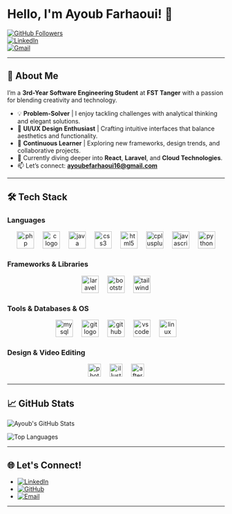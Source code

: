 # Hello, I'm Ayoub Farhaoui! 👋

[![GitHub Followers](https://img.shields.io/github/followers/farhaouiayoub?label=Follow%20Me&style=social)](https://github.com/farhaouiayoub)  
[![LinkedIn](https://img.shields.io/badge/LinkedIn-Connect-%230077B5?style=for-the-badge&logo=linkedin)](https://www.linkedin.com/in/ayoub-farhaoui-ab5562243/)  
[![Gmail](https://img.shields.io/badge/Email-Contact-%23D14836?style=for-the-badge&logo=gmail&logoColor=white)](mailto:ayoubefarhaoui16@gmail.com)  

---

## 🚀 About Me  
I’m a **3rd-Year Software Engineering Student** at **FST Tanger** with a passion for blending creativity and technology.  

- 💡 **Problem-Solver** | I enjoy tackling challenges with analytical thinking and elegant solutions.  
- 🎨 **UI/UX Design Enthusiast** | Crafting intuitive interfaces that balance aesthetics and functionality.  
- 🚀 **Continuous Learner** | Exploring new frameworks, design trends, and collaborative projects.  
- 🌱 Currently diving deeper into **React**, **Laravel**, and **Cloud Technologies**.  
- 📫 Let’s connect: **ayoubefarhaoui16@gmail.com**  

---

## 🛠️ Tech Stack  

### **Languages** 
<div align="center" >
<img src="https://cdn.jsdelivr.net/gh/devicons/devicon/icons/php/php-original.svg" height="40" alt="php logo"  />
  <img width="12" />
<img src="https://cdn.jsdelivr.net/gh/devicons/devicon/icons/c/c-original.svg" height="40" alt="c logo"  />
  <img width="12" />
<img src="https://cdn.jsdelivr.net/gh/devicons/devicon/icons/java/java-original.svg" height="40" alt="java logo"  />
  <img width="12" />
<img src="https://cdn.jsdelivr.net/gh/devicons/devicon/icons/css3/css3-original.svg" height="40" alt="css3 logo"  />
  <img width="12" />
<img src="https://cdn.jsdelivr.net/gh/devicons/devicon/icons/html5/html5-original.svg" height="40" alt="html5 logo"  />
  <img width="12" />
<img src="https://cdn.jsdelivr.net/gh/devicons/devicon/icons/cplusplus/cplusplus-original.svg" height="40" alt="cplusplus logo"  />
  <img width="12" />
<img src="https://cdn.jsdelivr.net/gh/devicons/devicon/icons/javascript/javascript-original.svg" height="40" alt="javascript logo"  />
  <img width="12" />
<img src="https://cdn.jsdelivr.net/gh/devicons/devicon/icons/python/python-original.svg" height="40" alt="python logo"  />
  </div>


### **Frameworks & Libraries**  
<div align="center" >
<img src="https://cdn.jsdelivr.net/gh/devicons/devicon/icons/laravel/laravel-original.svg" height="40" alt="laravel logo"  />
    <img width="12" />
<img src="https://cdn.jsdelivr.net/gh/devicons/devicon/icons/bootstrap/bootstrap-original.svg" height="40" alt="bootstrap logo"  />
    <img width="12" />
<img src="https://cdn.jsdelivr.net/gh/devicons/devicon/icons/tailwindcss/tailwindcss-original-wordmark.svg" height="40" alt="tailwindcss logo"  />
</div>


### **Tools & Databases & OS**  
<div align="center" >
<img src="https://cdn.jsdelivr.net/gh/devicons/devicon/icons/mysql/mysql-original.svg" height="40" alt="mysql logo"  />
    <img width="12" />
<img src="https://cdn.jsdelivr.net/gh/devicons/devicon/icons/git/git-original.svg" height="40" alt="git logo"  />
    <img width="12" />
<img src="https://cdn.jsdelivr.net/gh/devicons/devicon/icons/github/github-original.svg" height="40" alt="github logo"  />
    <img width="12" />
<img src="https://cdn.jsdelivr.net/gh/devicons/devicon/icons/vscode/vscode-original.svg" height="40" alt="vscode logo"  />
    <img width="12" />
<img src="https://cdn.jsdelivr.net/gh/devicons/devicon/icons/linux/linux-original.svg" height="40" alt="linux logo"  />
</div>


### **Design & Video Editing**  
<div align="center">
  <img src="https://cdn.jsdelivr.net/gh/devicons/devicon/icons/photoshop/photoshop-plain.svg" height="30" alt="photoshop logo"  />
  <img width="12" />
  <img src="https://cdn.jsdelivr.net/gh/devicons/devicon/icons/illustrator/illustrator-plain.svg" height="30" alt="illustrator logo"  />
  <img width="12" />
  <img src="https://cdn.jsdelivr.net/gh/devicons/devicon/icons/aftereffects/aftereffects-original.svg" height="30" alt="aftereffects logo"  />
</div> 

<!--
 ## 🔥 Featured Projects  
1. **[Web App for Online Magazine (Laravel/PHP)](https://github.com/farhaouiayoub/magazine-app)**  
   A secure and scalable platform for managing online magazines, with a dashboard for statistical analysis.  

2. **[Maze Game in C++ using Raylib](https://github.com/farhaouiayoub/maze-game)**  
   An interactive maze game applying OOP principles and utilizing Raylib for graphics.  

3. **[E-commerce Platform (Java/Spring)](https://github.com/farhaouiayoub/ecom-platform)**  
   Built a scalable backend for an online store with secure payment integration.  
-->
---
## 📈 GitHub Stats  
![Ayoub's GitHub Stats](https://github-readme-stats.vercel.app/api?username=farhaouiayoub&show_icons=true&theme=radical&hide_border=true)  

![Top Languages](https://github-readme-stats.vercel.app/api/top-langs/?username=farhaouiayoub&layout=compact&theme=dark&hide_border=true)  

---

## 🌐 Let's Connect!  
- [![LinkedIn](https://img.shields.io/badge/LinkedIn-%230077B5?style=for-the-badge&logo=linkedin)](https://www.linkedin.com/in/ayoub-farhaoui-ab5562243/)  
- [![GitHub](https://img.shields.io/badge/GitHub-%23181717?style=for-the-badge&logo=github)](https://github.com/farhaouiayoub)  
- [![Email](https://img.shields.io/badge/Gmail-%23D14836?style=for-the-badge&logo=gmail&logoColor=white)](mailto:ayoubefarhaoui16@gmail.com)  

---
